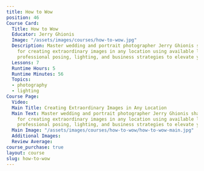 ```yaml
---
title: How to Wow
position: 46
Course Card:
  Title: How to Wow
  Educator: Jerry Ghionis
  Image: "/assets/images/courses/how-to-wow.jpg"
  Description: Master wedding and portrait photographer Jerry Ghionis shares his techniques
    for creating extraordinary images in any location using available light. Learn
    professional posing, lighting, and business strategies to elevate your photography.
  Lessons: 7
  Runtime Hours: 5
  Runtime Minutes: 56
  Topics:
  - photography
  - lighting
Course Page:
  Video:
  Main Title: Creating Extraordinary Images in Any Location
  Main Text: Master wedding and portrait photographer Jerry Ghionis shares his techniques
    for creating extraordinary images in any location using available light. Learn
    professional posing, lighting, and business strategies to elevate your photography.
  Main Image: "/assets/images/courses/how-to-wow/how-to-wow-main.jpg"
  Additional Images:
  Review Average:
course_purchase: true
layout: course
slug: how-to-wow
---
```


